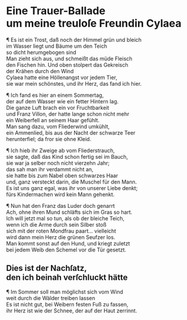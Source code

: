 # <a name="62"></a>Eine Trauer-Ballade <br>um meine treuloſe Freundin Cylaea

¶ Es ist ein Trost, daß noch der Himmel grün und bleich  
im Wasser liegt und Bäume um den Teich  
so dicht herumgebogen sind  
Man zieht sich aus, und schmeißt das müde Fleisch  
den Fischen hin. Und oben stolpert das Gekreisch  
der Krähen durch den Wind  
Cylaea hatte eine Höllenangst vor jedem Tier,  
sie war mein schönstes, und ihr Herz, das fand ich hier.

¶ Ich fand es hier an einem Sommertag,  
der auf dem Wasser wie ein fetter Hintern lag.  
Die ganze Luft brach ein vor Fruchtbarkeit  
und Franz Villon, der hatte lange schon nicht mehr  
ein Weiberfell an seinem Haar gefühlt.  
Man sang dazu, vom Fliederwind umkühlt,  
ein Ammenlied, bis aus der Nacht der schwarze Teer  
herunterfiel; da fror sie ohne Kleid.

¶ Ich hieb ihr Zweige ab vom Fliederstrauch,  
sie sagte, daß das Kind schon fertig sei im Bauch,  
sie war ja selber noch nicht vierzehn Jahr;  
das sah man ihr verdammt nicht an,  
sie hatte bis zum Nabel oben schwarzes Haar  
und, ganz versteckt darin, die Muschel für den Mann.  
Es ist uns ganz egal, was ihr von unserer Liebe denkt;  
<a name="63"></a>fürs Kindermachen wird kein Mann gehenkt.

¶ Nun hat den Franz das Luder doch genarrt  
Ach, ohne ihren Mund schläfts sich im Gras so hart.  
Ich will jetzt mal so tun, als ob der bleiche Teich,  
wenn ich die Arme durch sein Silber stoß  
sich mit der roten Mondfrau paart… vielleicht  
wird dann mein Herz die grünen Seufzer los.  
Man kommt sonst auf den Hund, und kriegt zuletzt  
bei jedem Weib den Schemel vor die Tür gesetzt.

## Dies ist der Nachſatz, <br>den ich beinah verſchluckt hätte

¶ Im Sommer soll man möglichst sich vom Wind  
weit durch die Wälder treiben lassen  
Es ist nicht gut, bei Weibern festen Fuß zu fassen,  
ihr Herz ist wie der Schnee, der auf der Haut zerrinnt.

